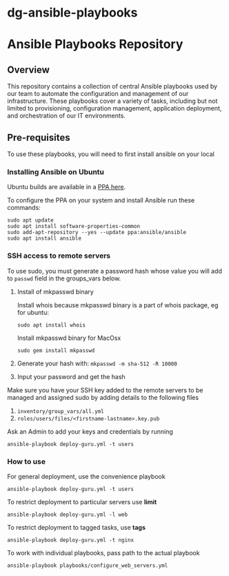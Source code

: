 # dg-ansible-playbooks

# Ansible Playbooks Repository
## Overview
This repository contains a collection of central Ansible playbooks used by our team to automate the configuration and management of our infrastructure. These playbooks cover a variety of tasks, including but not limited to provisioning, configuration management, application deployment, and orchestration of our IT environments.

## Pre-requisites
To use these playbooks, you will need to first install ansible on your local

### Installing Ansible on Ubuntu
Ubuntu builds are available in a [PPA here](https://launchpad.net/~ansible/+archive/ubuntu/ansible).

To configure the PPA on your system and install Ansible run these commands:
```
sudo apt update
sudo apt install software-properties-common
sudo add-apt-repository --yes --update ppa:ansible/ansible
sudo apt install ansible
```

### SSH access to remote servers
To use sudo, you must generate a password hash whose value you will add to `passwd` field in the groups_vars below.
1. Install of mkpasswd binary

    Install whois because mkpasswd binary is a part of whois package, eg for ubuntu: 
    ```
    sudo apt install whois
    ```

    Install mkpasswd binary for MacOsx 
    ```
    sudo gem install mkpasswd
    ```
2. Generate your hash with: `mkpasswd -m sha-512 -R 10000`

3. Input your password and get the hash
 

Make sure you have your SSH key added to the remote servers to be managed and assigned sudo by adding details to the following files
1. `inventory/group_vars/all.yml`
2. `roles/users/files/<firstname-lastname>.key.pub`

Ask an Admin to add your keys and credentials by running 
```
ansible-playbook deploy-guru.yml -t users
```

### How to use
For general deployment, use the convenience playbook
```
ansible-playbook deploy-guru.yml -t users
```

To restrict deployment to particular servers use **limit**
```
ansible-playbook deploy-guru.yml -l web
```

To restrict deployment to tagged tasks, use **tags**
```
ansible-playbook deploy-guru.yml -t nginx
```

To work with individual playbooks, pass path to the actual playbook
```
ansible-playbook playbooks/configure_web_servers.yml
```